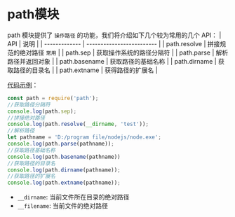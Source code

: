 # path模块
path 模块提供了 `操作路径` 的功能，我们将介绍如下几个较为常用的几个 API：
| API           | 说明                      |
| ------------- | ------------------------- |
| path.resolve  | 拼接规范的绝对路径 `常用` |
| path.sep      | 获取操作系统的路径分隔符  |
| path.parse    | 解析路径并返回对象        |
| path.basename | 获取路径的基础名称        |
| path.dirname  | 获取路径的目录名          |
| path.extname  | 获得路径的扩展名          |

[代码示例](代码/03_path模块/代码/path.js)：
```js
const path = require('path');
//获取路径分隔符
console.log(path.sep);
//拼接绝对路径
console.log(path.resolve(__dirname, 'test'));
//解析路径
let pathname = 'D:/program file/nodejs/node.exe';
console.log(path.parse(pathname));
//获取路径基础名称
console.log(path.basename(pathname))
//获取路径的目录名
console.log(path.dirname(pathname));
//获取路径的扩展名
console.log(path.extname(pathname));
```

- `__dirname`: 当前文件所在目录的绝对路径
- `__filename`: 当前文件的绝对路径

